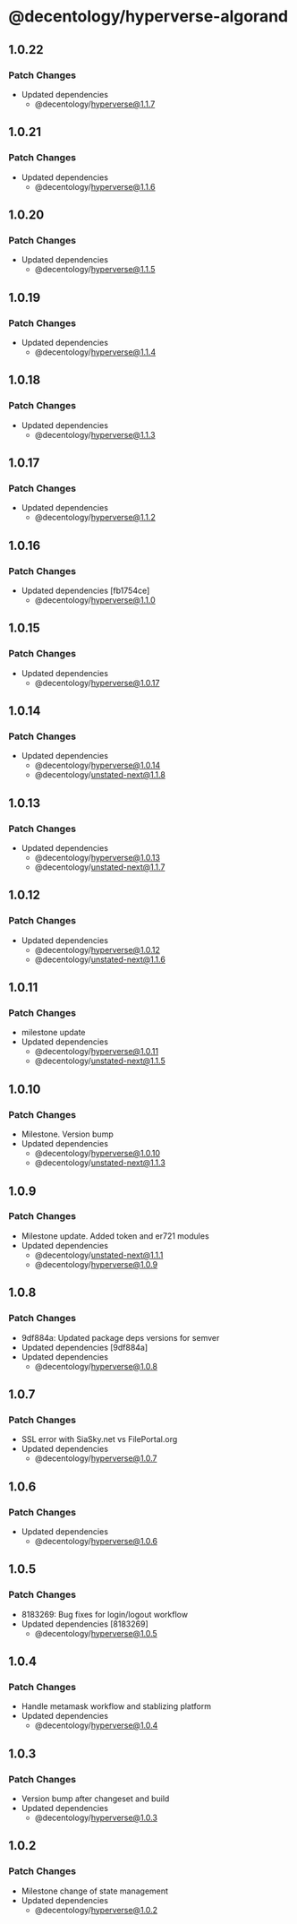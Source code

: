 # @decentology/hyperverse-algorand

## 1.0.22

### Patch Changes

-   Updated dependencies
    -   @decentology/hyperverse@1.1.7

## 1.0.21

### Patch Changes

-   Updated dependencies
    -   @decentology/hyperverse@1.1.6

## 1.0.20

### Patch Changes

-   Updated dependencies
    -   @decentology/hyperverse@1.1.5

## 1.0.19

### Patch Changes

-   Updated dependencies
    -   @decentology/hyperverse@1.1.4

## 1.0.18

### Patch Changes

-   Updated dependencies
    -   @decentology/hyperverse@1.1.3

## 1.0.17

### Patch Changes

-   Updated dependencies
    -   @decentology/hyperverse@1.1.2

## 1.0.16

### Patch Changes

-   Updated dependencies [fb1754ce]
    -   @decentology/hyperverse@1.1.0

## 1.0.15

### Patch Changes

-   Updated dependencies
    -   @decentology/hyperverse@1.0.17

## 1.0.14

### Patch Changes

-   Updated dependencies
    -   @decentology/hyperverse@1.0.14
    -   @decentology/unstated-next@1.1.8

## 1.0.13

### Patch Changes

-   Updated dependencies
    -   @decentology/hyperverse@1.0.13
    -   @decentology/unstated-next@1.1.7

## 1.0.12

### Patch Changes

-   Updated dependencies
    -   @decentology/hyperverse@1.0.12
    -   @decentology/unstated-next@1.1.6

## 1.0.11

### Patch Changes

-   milestone update
-   Updated dependencies
    -   @decentology/hyperverse@1.0.11
    -   @decentology/unstated-next@1.1.5

## 1.0.10

### Patch Changes

-   Milestone. Version bump
-   Updated dependencies
    -   @decentology/hyperverse@1.0.10
    -   @decentology/unstated-next@1.1.3

## 1.0.9

### Patch Changes

-   Milestone update. Added token and er721 modules
-   Updated dependencies
    -   @decentology/unstated-next@1.1.1
    -   @decentology/hyperverse@1.0.9

## 1.0.8

### Patch Changes

-   9df884a: Updated package deps versions for semver
-   Updated dependencies [9df884a]
-   Updated dependencies
    -   @decentology/hyperverse@1.0.8

## 1.0.7

### Patch Changes

-   SSL error with SiaSky.net vs FilePortal.org
-   Updated dependencies
    -   @decentology/hyperverse@1.0.7

## 1.0.6

### Patch Changes

-   Updated dependencies
    -   @decentology/hyperverse@1.0.6

## 1.0.5

### Patch Changes

-   8183269: Bug fixes for login/logout workflow
-   Updated dependencies [8183269]
    -   @decentology/hyperverse@1.0.5

## 1.0.4

### Patch Changes

-   Handle metamask workflow and stablizing platform
-   Updated dependencies
    -   @decentology/hyperverse@1.0.4

## 1.0.3

### Patch Changes

-   Version bump after changeset and build
-   Updated dependencies
    -   @decentology/hyperverse@1.0.3

## 1.0.2

### Patch Changes

-   Milestone change of state management
-   Updated dependencies
    -   @decentology/hyperverse@1.0.2
